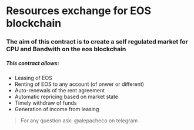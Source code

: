 # Resources exchange for EOS blockchain

### The aim of this contract is to create a self regulated market for CPU and Bandwith on the eos blockchain

##### This contract allows:
- Leasing of EOS
- Renting of EOS to any account (of onwer or different)
- Auto-renewals of the rent agreement
- Automatic repricing based on market state
- Timely withdraw of funds
- Generation of income from leasing


> For any question ask: @alepacheco on telegram